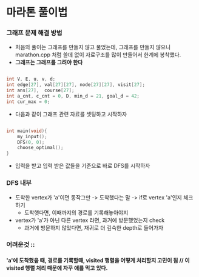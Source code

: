 
# 마라톤 풀이법

### 그래프 문제 해결 방법
* 처음의 풀이는 그래프를 만들지 않고 풀었는데, 그래프를 만들지 않으니 marathon.cpp 처럼 쓸데 없이 자료구조를 많이 만들어서 한계에 봉착했다. 
* **그래프는 그래프를 그려야 한다**


```c++

int V, E, u, v, d;
int edge[27], val[27][27], node[27][27], visit[27];
int ans[27],  course[27];
int a_cnt, c_cnt = 0, D, min_d = 21, goal_d = 42;
int cur_max = 0;

```
* 다음과 같이 그래프 관련 자료를 셋팅하고 시작하자 

```c++

int	main(void){
	my_input();
	DFS(0, 0);
	choose_optimal();
}
```

* 입력을 받고 입력 받은 값들을 기준으로 바로 DFS를 시작하자 

### DFS 내부

* 도착한 vertex가 'a'이면 동작그만 -> 도착했다는 말 -> if로 vertex 'a'인지 체크하기
  * 도착햇다면, 이때까지의 경로를 기록해놓아야지
* vertex가 'a'가 아닌 다른 vertex 라면, 과거에 방문했었는지 check
  * 과거에 방문하지 않았다면, 재귀로 더 깊숙한 depth로 들어가자 

### 어려운것 ::
#### 'a'에 도착했읖 때, 경로를 기록할때, visited 행렬을 어떻게 처리할지 고민이 됨 // 이 visited 행렬 처리 때문에 자꾸 애를 먹고 있다. 



